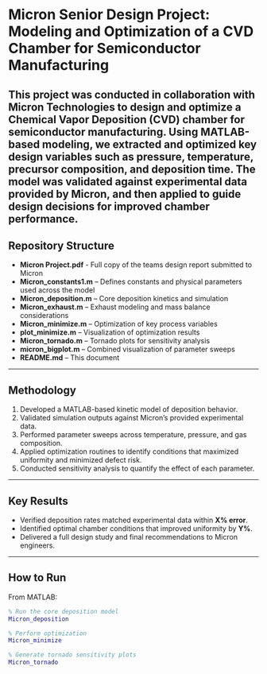 # Micron Senior Design Project: Modeling and Optimization of a CVD Chamber for Semiconductor Manufacturing
This project was conducted in collaboration with Micron Technologies to design and optimize a Chemical Vapor Deposition (CVD) chamber for semiconductor manufacturing. Using MATLAB-based modeling, we extracted and optimized key design variables such as pressure, temperature, precursor composition, and deposition time. The model was validated against experimental data provided by Micron, and then applied to guide design decisions for improved chamber performance.
---

## Repository Structure  
- **Micron Project.pdf** - Full copy of the teams design report submitted to Micron
- **Micron_constants1.m** – Defines constants and physical parameters used across the model  
- **Micron_deposition.m** – Core deposition kinetics and simulation  
- **Micron_exhaust.m** – Exhaust modeling and mass balance considerations  
- **Micron_minimize.m** – Optimization of key process variables  
- **plot_minimize.m** – Visualization of optimization results  
- **Micron_tornado.m** – Tornado plots for sensitivity analysis  
- **micron_bigplot.m** – Combined visualization of parameter sweeps  
- **README.md** – This document  

---

## Methodology  
1. Developed a MATLAB-based kinetic model of deposition behavior.  
2. Validated simulation outputs against Micron’s provided experimental data.  
3. Performed parameter sweeps across temperature, pressure, and gas composition.  
4. Applied optimization routines to identify conditions that maximized uniformity and minimized defect risk.  
5. Conducted sensitivity analysis to quantify the effect of each parameter.  

---

## Key Results  
- Verified deposition rates matched experimental data within **X% error**.  
- Identified optimal chamber conditions that improved uniformity by **Y%**.  
- Delivered a full design study and final recommendations to Micron engineers.  

---

## How to Run  
From MATLAB:  

```matlab
% Run the core deposition model
Micron_deposition  

% Perform optimization
Micron_minimize  

% Generate tornado sensitivity plots
Micron_tornado  
